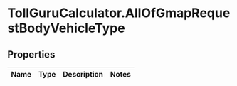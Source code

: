 # TollGuruCalculator.AllOfGmapRequestBodyVehicleType

## Properties
Name | Type | Description | Notes
------------ | ------------- | ------------- | -------------
